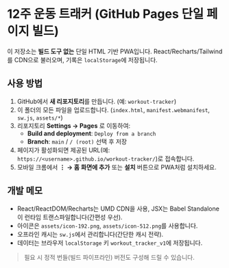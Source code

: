 # 12주 운동 트래커 (GitHub Pages 단일 페이지 빌드)

이 저장소는 **빌드 도구 없는** 단일 HTML 기반 PWA입니다. React/Recharts/Tailwind를 CDN으로 불러오며, 기록은 `localStorage`에 저장됩니다.

## 사용 방법

1. GitHub에서 **새 리포지토리**를 만듭니다. (예: `workout-tracker`)
2. 이 폴더의 모든 파일을 업로드합니다. (`index.html`, `manifest.webmanifest`, `sw.js`, `assets/*`)
3. 리포지토리 **Settings → Pages** 로 이동하여:
   - **Build and deployment**: `Deploy from a branch`
   - **Branch**: `main` / `/ (root)` 선택 후 저장
4. 페이지가 활성화되면 제공된 URL(예: `https://<username>.github.io/workout-tracker/`)로 접속합니다.
5. 모바일 크롬에서 **⋮ → 홈 화면에 추가** 또는 **설치** 버튼으로 PWA처럼 설치하세요.

## 개발 메모
- React/ReactDOM/Recharts는 UMD CDN을 사용, JSX는 Babel Standalone이 런타임 트랜스파일합니다(간편성 우선).
- 아이콘은 `assets/icon-192.png`, `assets/icon-512.png`를 사용합니다.
- 오프라인 캐시는 `sw.js`에서 관리합니다(간단한 캐시 전략).
- 데이터는 브라우저 `localStorage` 키 `workout_tracker_v1`에 저장됩니다.

> 필요 시 정적 번들(빌드 파이프라인) 버전도 구성해 드릴 수 있습니다.
